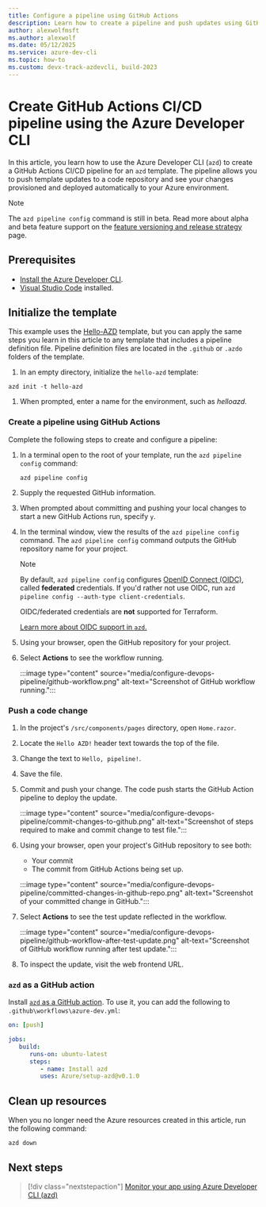```yaml
---
title: Configure a pipeline using GitHub Actions
description: Learn how to create a pipeline and push updates using GitHub Actions and the Azure Developer CLI
author: alexwolfmsft
ms.author: alexwolf
ms.date: 05/12/2025
ms.service: azure-dev-cli
ms.topic: how-to
ms.custom: devx-track-azdevcli, build-2023
---
```


# Create GitHub Actions CI/CD pipeline using the Azure Developer CLI

In this article, you learn how to use the Azure Developer CLI (`azd`) to create a GitHub Actions CI/CD pipeline for an `azd` template. The pipeline allows you to push template updates to a code repository and see your changes provisioned and deployed automatically to your Azure environment.

> [!NOTE]
> The `azd pipeline config` command is still in beta. Read more about alpha and beta feature support on the [feature versioning and release strategy](/azure/developer/azure-developer-cli/feature-versioning) page.

## Prerequisites

- [Install the Azure Developer CLI](install-azd.md).
- [Visual Studio Code](https://code.visualstudio.com/download) installed.

## Initialize the template

This example uses the [Hello-AZD](https://github.com/azure-samples/hello-azd) template, but you can apply the same steps you learn in this article to any template that includes a pipeline definition file. Pipeline definition files are located in the `.github` or `.azdo` folders of the template.

1. In an empty directory, initialize the `hello-azd` template:

```azdeveloper
azd init -t hello-azd
```

1. When prompted, enter a name for the environment, such as *helloazd*.

### Create a pipeline using GitHub Actions

Complete the following steps to create and configure a pipeline:

1. In a terminal open to the root of your template, run the `azd pipeline config` command:

    ```azdeveloper
    azd pipeline config
    ```

1. Supply the requested GitHub information.

1. When prompted about committing and pushing your local changes to start a new GitHub Actions run, specify `y`.

1. In the terminal window, view the results of the `azd pipeline config` command. The `azd pipeline config` command outputs the GitHub repository name for your project.

   > [!NOTE]
   > By default, `azd pipeline config` configures [OpenID Connect (OIDC)](../github/connect-from-azure-openid-connect.md), called **federated** credentials. If you'd rather not use OIDC, run `azd pipeline config --auth-type client-credentials`.
   >
   > OIDC/federated credentials are **not** supported for Terraform.
   >
   > [Learn more about OIDC support in `azd`.](./faq.yml#what-is-openid-connect--oidc---and-is-it-supported)

1. Using your browser, open the GitHub repository for your project.

1. Select **Actions** to see the workflow running.

   :::image type="content" source="media/configure-devops-pipeline/github-workflow.png" alt-text="Screenshot of GitHub workflow running.":::

### Push a code change

1. In the project's `/src/components/pages` directory, open `Home.razor`.

1. Locate the `Hello AZD!` header text towards the top of the file.

1. Change the text to `Hello, pipeline!`.

1. Save the file.

1. Commit and push your change. The code push starts the GitHub Action pipeline to deploy the update.

   :::image type="content" source="media/configure-devops-pipeline/commit-changes-to-github.png" alt-text="Screenshot of steps required to make and commit change to test file.":::

1. Using your browser, open your project's GitHub repository to see both:
   - Your commit
   - The commit from GitHub Actions being set up.

   :::image type="content" source="media/configure-devops-pipeline/committed-changes-in-github-repo.png" alt-text="Screenshot of your committed change in GitHub.":::

1. Select **Actions** to see the test update reflected in the workflow.

   :::image type="content" source="media/configure-devops-pipeline/github-workflow-after-test-update.png" alt-text="Screenshot of GitHub workflow running after test update.":::

1. To inspect the update, visit the web frontend URL.

### `azd` as a GitHub action

Install [`azd` as a GitHub action](https://aka.ms/azd-gha). To use it, you can add the following to `.github\workflows\azure-dev.yml`:

   ```yml
   on: [push]

   jobs:
      build:
         runs-on: ubuntu-latest
         steps:
            - name: Install azd
            uses: Azure/setup-azd@v0.1.0
   ```

## Clean up resources

When you no longer need the Azure resources created in this article, run the following command:

``` azdeveloper
azd down
```

## Next steps

> [!div class="nextstepaction"]
> [Monitor your app using Azure Developer CLI (azd)](monitor-your-app.md)
